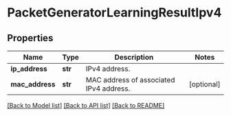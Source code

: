 # PacketGeneratorLearningResultIpv4

## Properties
Name | Type | Description | Notes
------------ | ------------- | ------------- | -------------
**ip_address** | **str** | IPv4 address. | 
**mac_address** | **str** | MAC address of associated IPv4 address. | [optional] 

[[Back to Model list]](../README.md#documentation-for-models) [[Back to API list]](../README.md#documentation-for-api-endpoints) [[Back to README]](../README.md)


